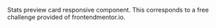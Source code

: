 Stats preview card responsive component. This corresponds to a free challenge provided of frontendmentor.io.
